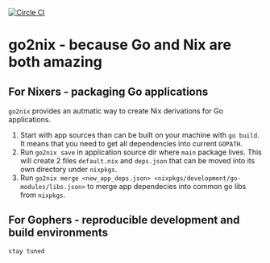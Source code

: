 [![Circle CI](https://circleci.com/gh/kamilchm/go2nix.svg?style=shield)](https://circleci.com/gh/kamilchm/go2nix)

# go2nix - because Go and Nix are both amazing

## For Nixers - packaging Go applications

`go2nix` provides an autmatic way to create Nix derivations for Go applications.

1. Start with app sources than can be built on your machine with `go build`.
   It means that you need to get all dependencies into current `GOPATH`.
2. Run `go2nix save` in application source dir where `main` package lives.
   This will create 2 files `default.nix` and `deps.json` that can be moved
   into its own directory under `nixpkgs`.
3. Run `go2nix merge <new_app_deps.json> <nixpkgs/development/go-modules/libs.json>`
   to merge app dependecies into common go libs from `nixpkgs`.

## For Gophers - reproducible development and build environments

```
stay tuned
```
